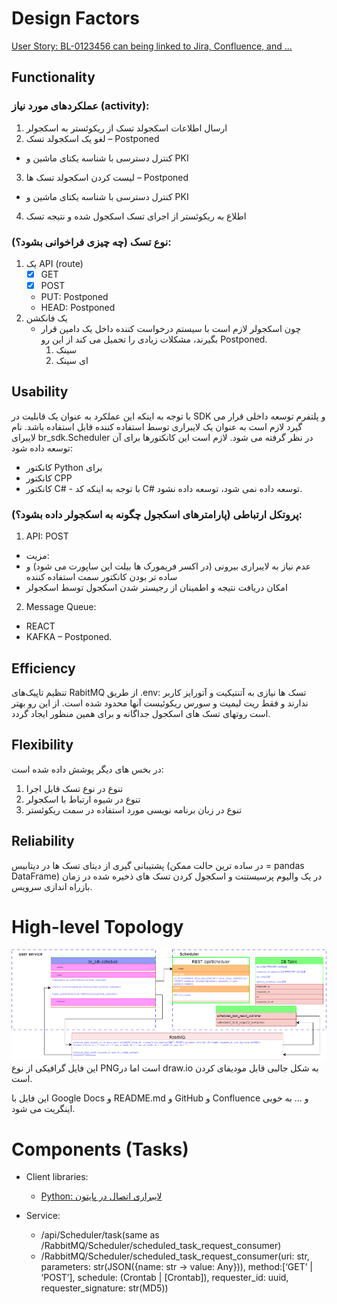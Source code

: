 # Design Factors

[User Story: BL-0123456 can being linked to Jira, Confluence, and ...](UserStory.md)

## Functionality

### عملکردهای مورد نیاز (activity):

1. ارسال اطلاعات اسکجولد تسک از ریکوئستر به اسکجولر
2. لغو یک اسکجولد تسک – Postponed

* کنترل دسترسی با شناسه یکتای ماشین و PKI

3. لیست کردن اسکجولد تسک ها – Postponed

* کنترل دسترسی با شناسه یکتای ماشین و PKI

4. اطلاع به ریکوئستر از اجرای تسک اسکجول شده و نتیجه تسک

### نوع تسک (چه چیزی فراخوانی بشود؟):

1. یک API (route)
    * [x] GET
    * [x] POST
    * PUT: Postponed
    * HEAD: Postponed
2. یک فانکشن
    * چون اسکجولر لازم است با سیستم درخواست کننده داخل یک دامین قرار بگیرند، مشکلات زیادی را تحمیل می کند از این رو
      Postponed.
        1. سینک
        2. ای سینک

## Usability

با توجه به اینکه این عملکرد به عنوان یک قابلیت در SDK و پلتفرم توسعه داخلی قرار می گیرد لازم است به عنوان یک لایبراری
توسط استفاده کننده قابل استفاده باشد. نام لایبرای br_sdk.Scheduler در نظر گرفته می شود. لازم است این کانکتورها برای آن
توسعه داده شود:

* کانکتور Python برای
* کانکتور CPP
* کانکتور C# - با توجه به اینکه کد C# توسعه داده نمی شود، توسعه داده نشود.

### پروتکل ارتباطی (پارامترهای اسکجول چگونه به اسکجولر داده بشود؟):

1. API: POST

* مزیت:
* عدم نیاز به لایبراری بیرونی (در اکسر فریمورک ها بیلت این ساپورت می شود) و ساده تر بودن کانکتور سمت استفاده کننده
* امکان دریافت نتیجه و اطمینان از رجیستر شدن اسکجول توسط اسکجولر

2. Message Queue:

- REACT
- KAFKA – Postponed.

## Efficiency

تنظیم تاپیک‌های RabitMQ از طریق .env:
تسک ها نیازی به آتنتیکیت و آتورایز کاربر ندارند و فقط ریت لیمیت و سورس ریکوئیست آنها محدود شده است. از این رو بهتر است
روتهای تسک های اسکجول جداگانه و برای همین منظور ایجاد گردد.

## Flexibility

در بخس های دیگر پوشش داده شده است:

1. تنوع در نوع تسک قابل اجرا
2. تنوع در شیوه ارتباط با اسکجولر
3. تنوع در زبان برنامه نویسی مورد استفاده در سمت ریکوئستر

## Reliability

پشتیبانی گیری از دیتای تسک ها در دیتابیس (در ساده ترین حالت ممکن = pandas DataFrame) در یک والیوم پرسیستنت و اسکجول کردن
تسک های ذخیره شده در زمان بازراه اندازی سرویس.

# High-level Topology

![SampleDrawing.drawio.3.drawio.png](SampleDrawing.drawio.3.drawio.png)
این فایل گرافیکی از نوع PNGاست اما در draw.io به شکل جالبی قابل مودیفای کردن است.

این فایل با Google Docs و README.md و GitHub و Confluence و ... به خوبی اینگریت می شود.


# Components (Tasks)

* Client libraries:
  * [Python: لایبراری اتصال در پایتون](Client/Python/README.md) 

* Service:
  * /api/Scheduler/task(same as /RabbitMQ/Scheduler/scheduled_task_request_consumer)
  * /RabbitMQ/Scheduler/scheduled_task_request_consumer(uri: str, parameters: str(JSON({name: str -> value: Any})),
    method:[‘GET’ | ‘POST’], schedule:  (Crontab | [Crontab]), requester_id: uuid, requester_signature: str(MD5))

